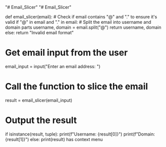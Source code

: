 "# Email_Slicer" 
"# Email_Slicer" 
 
def email_slicer(email):
    # Check if email contains "@" and "." to ensure it's valid
    if "@" in email and "." in email:
        # Split the email into username and domain parts
        username, domain = email.split("@")
        return username, domain
    else:
        return "Invalid email format"
 
# Get email input from the user
email_input = input("Enter an email address: ")
 
# Call the function to slice the email
result = email_slicer(email_input)
 
# Output the result
if isinstance(result, tuple):
    print(f"Username: {result[0]}")
    print(f"Domain: {result[1]}")
else:
    print(result)
has context menu
